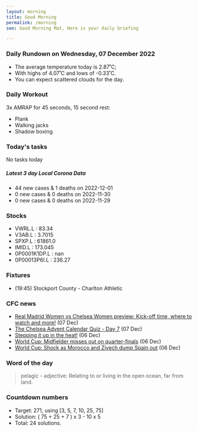```yaml
---
layout: morning
title: Good Morning
permalink: /morning
seo: Good Morning Mat, Here is your daily briefing

---
```


<!-- weather_marker starts -->
### Daily Rundown on Wednesday, 07 December 2022

- The average temperature today is 2.87˚C;
- With highs of 4.07˚C and lows of -0.33˚C.
- You can expect scattered clouds for the day.

<!-- weather_marker ends -->

### Daily Workout
<!-- workout_marker starts -->
3x AMRAP for 45 seconds, 15 second rest:

- Plank
- Walking jacks
- Shadow boxing

<!-- workout_marker ends -->

### Today's tasks
<!-- task_marker starts -->
No tasks today
<!-- task_marker ends -->

<!-- c19_marker starts -->
##### Latest 3 day Local Corona Data

- 44 new cases & 1 deaths on 2022-12-01
- 0 new cases & 0 deaths on 2022-11-30
- 0 new cases & 0 deaths on 2022-11-29

<!-- c19_marker ends -->

### Stocks

<!-- stocks_marker starts -->

- VWRL.L : 83.34
- V3AB.L : 3.7015
- SPXP.L : 61861.0
- IMID.L : 173.045
- 0P0001K1DP.L : nan
- 0P00013P6I.L : 236.27

<!-- stocks_marker ends -->

### Fixtures

<!-- sports_marker starts -->

<ul>
<li>(19:45) Stockport County - Charlton Athletic</li>
</ul>

<!-- sports_marker ends -->

### CFC news

<!-- cfc_marker starts -->
- [Real Madrid Women vs Chelsea Women preview: Kick-off time, where to watch and more!](https://chelseafc.com/en/news/article/real-madrid-women-vs-chelsea-women-preview-kick-off-time-where-to-watch-and) (07 Dec)
- [The Chelsea Advent Calendar Quiz - Day 7](https://chelseafc.com/en/news/article/the-chelsea-advent-calendar-quiz-day-7) (07 Dec)
- [Stepping it up in the heat!](https://chelseafc.com/en/news/article/stepping-it-up-in-the-heat) (06 Dec)
- [World Cup: Midfielder misses out on quarter-finals](https://chelseafc.com/en/news/article/world-cup-midfielder-misses-out-on-quarter-finals) (06 Dec)
- [World Cup: Shock as Morocco and Ziyech dump Spain out](https://chelseafc.com/en/news/article/world-cup-spain-v-morocco-ziyech-azpilicueta) (06 Dec)

<!-- cfc_marker ends -->

### Word of the day
<!-- word_marker starts -->

 > pelagic - adjective: Relating to or living in the open ocean, far from land.

<!-- word_marker ends -->

### Countdown numbers
<!-- game_marker starts -->

- Target: 271, using [3, 5, 7, 10, 25, 75]
- Solution: ( 75 + 25 + 7 ) x 3 - 10 x 5
- Total: 24 solutions.

<!-- game_marker ends -->